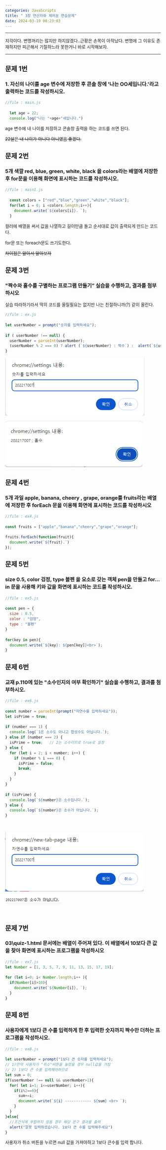 ```yaml
---
categories: JavaScripts
title: " 3장 연산자와 제어문 연습문제"
date: 2024-03-19 00:23:03
---
```


***
지각이다. 변명꺼리는 많지만 하지않겠다..근황은 손목이 아작났다. 변명에 그 이유도 존재하지만 피곤해서 기절하느라 못한거니 바로 시작해보자.

***
 

## 문제 1번

### 1. 자신의 나이를 age 변수에 저장한 후 콘솔 창에 '나는 OO세입니다.'라고 출력하는 코드를 작성하시오.

```js
//file : main.js

  let age = 22;
  console.log("나는 "+age+"세입니다.")
```
age 변수에 내 나이를 저장하고 콘솔창 출력을 하는 코드를 쓰면 된다.

~~22살은 내 나이가 아니다 아니였음 좋겠다.~~

## 문제 2번
### 5개 색깔 red, blue, green, white, black 을 colors라는 배열에 저장한 후 for문을 이용해 화면에 표시하는 코드를 작성하시오.

```js
//file : main1.js

  const colors = ["red","blue","green","white","black"]; 
  for(let i = 0; i <colors.length;i++){
    document.write(`${colors[i]}. `);
  } 

```
컬러에 배열을 써서 값을 나열하고 길이만큼 돌고 순서대로 값이 출력되게 만드는 코드다.

for문 또는 foreach문도 쓰기도한다.

~~차이점은 알아서 알아보자~~

## 문제 3번
### "짝수와 홀수를 구별하는 프로그램 만들기” 실습을 수행하고, 결과를 첨부하시오

실습 따라하기라서 딱히 코드를 올릴필요는 없지만 나는 친절하니까(?) 같이 올린다.
```js
//file : ex.js

let userNumber = prompt("숫자를 입력하세요");

if ( userNumber !== null) {
  userNumber = parseInt(userNumber); 
  (userNumber % 2 === 0) ? alert (`${userNumber} : 짝수`) :  alert(`${userNumber} : 홀수`);  
} 
```
![test1](https://github.com/leejieun9/leejieun9.github.io/blob/master/docs/assets/images/3-1.PNG?raw=true)


![test2](https://github.com/leejieun9/leejieun9.github.io/blob/master/docs/assets/images/3-2.PNG?raw=true)

## 문제 4번
### 5개 과일 apple, banana, cheery , grape, orange를 fruits라는 배열에 저장한 후 forEach 문을 이용해 화면에 표시하는 코드를 작성하시오

```js
//file : ex4.js

const fruits = ["apple","banana","cheery","grape","orange"];

fruits.forEach(function(fruit){
  document.write(`${fruit}.`)
});

```

## 문제 5번
### size 0.5, color 검정, type 볼펜 을 요소로 갖는 객체 pen을 만들고 for…in 문을 사용해 키와 값을 화면에 표시하는 코드를 작성하시오.

```js
//file : ex5.js

const pen = {
  size : 0.5,
  color : "검정",
  type : "볼펜"
}

for(key in pen){
  document.write(`${key}: ${pen[key]}<br>`);
}

```

## 문제 6번
###  교재 p.110에 있는 "소수인지의 여부 확인하기" 실습을 수행하고, 결과를 첨부하시오.

```js
//file : ex6.js

const number = parseInt(prompt("자연수를 입력하세요"));
let isPrime = true;

if (number === 1) {
  console.log(`1은 소수도 아니고 합성수도 아닙니다.`);
} else if (number === 2) {
  isPrime = true;   // 2는 소수이므로 true로 설정
} else {
  for (let i = 2; i < number; i++) {
    if (number % i === 0) {
      isPrime = false;
      break;
    }
  }
}

if (isPrime) {
  console.log(`${number}은 소수입니다.`);
} else {
  console.log(`${number}은 소수가 아닙니다.`);
}


```
<br>

![test3](https://github.com/leejieun9/leejieun9.github.io/blob/master/docs/assets/images/3-3.PNG?raw=true)

![test4](https://github.com/leejieun9/leejieun9.github.io/blob/master/docs/assets/images/3-4.PNG?raw=true)


<br>

## 문제 7번
### 03\quiz-1.html 문서에는 배열이 주어져 있다. 이 배열에서 10보다 큰 값을 찾아 화면에 표시하는 프로그램을 작성하시오

```js
//file : ex7.js
let Number = [1, 3, 5, 7, 9, 11, 13, 15, 17, 19];

for (let i=0; i< Number.length;i++ ){
  if(Number[i]>10){
    document.write(`${Number[i]}, `);
  }
}
```

## 문제 8번
### 사용자에게 1보다 큰 수를 입력하게 한 후 입력한 숫자까지 짝수만 더하는 프로그램을 작성하시오.

```js
//file : ex8.js

let userNumber = prompt("1보다 큰 슷자를 입력하세요");
// 1)만약 사용자가 "취소"버튼을 눌렀을 경우 null값을 가짐
// 2) 1보다 큰 수를 입력해야하므로
let sum = 0;
if(userNumber !== null && userNumber>1){
  for( let i=1; i<=userNumber; i++){
    if(i%2==0){
      sum+=i;
      document.write(`${i} ------------ ${sum} <br> `);
    }
  }
}else{
  //조건식에 부합하지 않을 경우 해당 문구 결과를 출력
  alert("잘못 입력하셨습니다. 1보다 큰 수를 입력해주세요") 
}


```
사용자가 취소 버튼을 누르면 null 값을 가져야하고 1보다 큰수를 입력 합니다.



